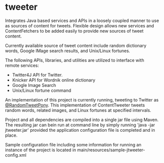 # tweeter
Integrates Java based services and APIs in a loosely coupled manner to use as sources of content for tweets. Flexible design allows new services and ContentFetchers to be added easily to provide new sources of tweet content.

Currently available source of tweet content include random dictionary words, Google IMage search results, and Unix/Linux fortunes.

The following APIs, libraries, and utilities are utilized to interface with remote services:
- Twitter4J API for Twitter.
- Knicker API for Wordnik online dictionary
- Google Image Search
- Unix/Linux fortune command

An implementation of this project is currently running, tweeting to Twitter as <a href="https://twitter.com/RandomTweetPony" target="_BLANK">@RandomTweetPony</a>. This implementation of ContentTweeter tweets random words, related images, and Linux fortunes at specified intervals.

Project and all dependencies are compiled into a single jar file using Maven. The resulting jar can bein run at command line by simply running 'java -jar jtweeter.jar' provided the application configuration file is completed and in place. 

Sample configuration file including some information for running an instance of the project is located in main/resources/sample-jtweeter-config.xml
